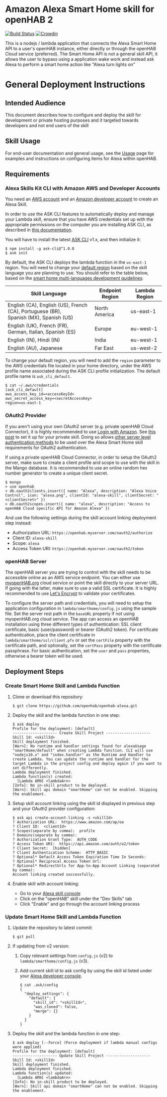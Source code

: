 # Amazon Alexa Smart Home skill for openHAB 2

[![Build Status](https://travis-ci.org/openhab/openhab-alexa.svg?branch=master)](https://travis-ci.org/openhab/openhab-alexa)
[![Crowdin](https://badges.crowdin.net/openhab-alexa/localized.svg)](https://crowdin.com/project/openhab-alexa)

This is a nodejs / lambda application that connects the Alexa Smart Home API to a user's openHAB instance, either directly or through the openHAB Cloud service (preferred).  The Smart Home API is not a general skill API, it allows the user to bypass using a application wake work and instead ask Alexa to perform a smart home action like "Alexa turn lights on"

# General Deployment Instructions

## Intended Audience

This document describes how to configure and deploy the skill for development or private hosting purposes and it targeted towards developers and not end users of the skill

## Skill Usage

For end-user documentation and general usage, see the [Usage](USAGE.md) page for examples and instructions on configuring items for Alexa within openHAB.

## Requirements

### Alexa Skills Kit CLI with Amazon AWS and Developer Accounts

You need an [AWS account](https://aws.amazon.com) and an [Amazon developer account](https://developer.amazon.com) to create an Alexa Skill.

In order to use the ASK CLI features to automatically deploy and manage your Lambda skill, ensure that you have AWS credentials set up with the appropriate permissions on the computer you are installing ASK CLI, as described in [this documentation](https://developer.amazon.com/docs/smapi/manage-credentials-with-ask-cli.html).

You will have to install the latest [ASK CLI](https://developer.amazon.com/docs/smapi/quick-start-alexa-skills-kit-command-line-interface.html) v1.x, and then initialize it:
```
$ npm install -g ask-cli@^1.0.0
$ ask init
```

By default, the ASK CLI deploys the lambda function in the `us-east-1` region. You will need to change your [default region](https://docs.aws.amazon.com/general/latest/gr/rande.html#lambda_region) based on the skill language you are planning to use. You should refer to the table below, based on the [smart home multi-languages development guidelines](https://developer.amazon.com/docs/smarthome/develop-smart-home-skills-in-multiple-languages.html#deploy):

| Skill Language | Endpoint Region | Lambda Region |
| -------------- | --------------- | ------------- |
| English (CA), English (US), French (CA), Portuguese (BR),<br>Spanish (MX), Spanish (US) | North America | us-east-1 |
| English (UK), French (FR), German, Italian, Spanish (ES) | Europe | eu-west-1 |
| English (IN), Hindi (IN) | India | eu-west-1 |
| English (AU), Japanese | Far East | us-west-2 |

To change your default region, you will need to add the `region` parameter to the AWS credentials file located in your home directory, under the AWS profile name associated during the ASK CLI profile initialization. The default profile name is `ask_cli_default`.

```
$ cat ~/.aws/credentials
[ask_cli_default]
aws_access_key_id=<accessKeyId>
aws_secret_access_key=<secretAccessKey>
region=us-east-1
```

### OAuth2 Provider

If you aren't using your own OAuth2 server (e.g. private openHAB Cloud Connector), it is highly recommended to use [Login with Amazon](https://developer.amazon.com/loginwithamazon/console/site/lwa/overview.html). See [this post](https://developer.amazon.com/public/community/post/Tx3CX1ETRZZ2NPC/Alexa-Account-Linking-5-Steps-to-Seamlessly-Link-Your-Alexa-Skill-with-Login-wit) to set it up for your private skill. Doing so allows [other server level authentication methods](#openhab-server) to be used over the Alexa Smart Home skill requirements for OAuth2 authentication.

If using a private openHAB Cloud Connector, in order to setup the OAuth2 server, make sure to create a client profile and scope to use with the skill in the Mango database. It is recommended to use an online random hex number generator to create a unique client secret.

```
$ mongo
> use openhab
> db.oauth2clients.insert({ name: "Alexa", description: "Alexa Voice Control", icon: "alexa.png", clientId: "alexa-skill", clientSecret: "<clientSecret>" })
> db.oauth2scopes.insert({ name: "alexa", description: "Access to openHAB Cloud specific API for Amazon Alexa" })
```

And use the following settings during the skill account linking deployment step instead:

* Authorization URL: `https://openhab.myserver.com/oauth2/authorize`
* Client ID: `alexa-skill`
* Scope: `alexa`
* Access Token URI: `https://openhab.myserver.com/oauth2/token`

### openHAB Server

The openHAB server you are trying to control with the skill needs to be accessible online as an AWS service endpoint. You can either use [myopenHAB.org](http://myopenHAB.org) cloud service or point the skill directly to your server URL. If going with the latter, make sure to use a valid SSL certificate. It is highly recommended to use [Let's Encrypt](https://letsencrypt.org) to validate your certificates.

To configure the server path and credentials, you will need to setup the application configuration in `lambda/smarthome/config.js` using the sample file. Set the server rest path in the `baseURL` property if not using myopenHAB.org cloud service. The app can access an openHAB installation using three different types of authentication: SSL client certificate, basic (user/password) or bearer (OAuth2 token). For certificate authentication, place the client certificate in `lambda/smarthome/ssl/client.pfx` or set the `certFile` property with the certificate path, and optionally, set the `certPass` property with the certificate passphrase. For basic authentication, set the `user` and `pass` properties, otherwise a bearer token will be used.

## Deployment Steps

### Create Smart Home Skill and Lambda Function

1. Clone or download this repository:
    ```
    $ git clone https://github.com/openhab/openhab-alexa.git
    ```

2. Deploy the skill and the lambda function in one step:
    ```
    $ ask deploy
    Profile for the deployment: [default]
    -------------------- Create Skill Project --------------------
    Skill Id: <skillId>
    Skill deployment finished.
    [Warn]: No runtime and handler settings found for alexaUsage "smartHome/default" when creating Lambda function. CLI will use "nodejs10.x" and "index.handler" as the Runtime and Handler to create Lambda. You can update the runtime and handler for the target Lambda in the project config and deploy again if you want to set differently.
    Lambda deployment finished.
    Lambda function(s) created:
      [Lambda ARN] <lambdaArn>
    [Info]: No in-skill product to be deployed.
    [Warn]: Skill api domain "smartHome" can not be enabled. Skipping the enablement.
    ```

3. Setup skill account linking using the skill id displayed in previous step and your OAuth2 provider configuration:
    ```
    $ ask api create-account-linking -s <skillId>
    ? Authorization URL:  https://www.amazon.com/ap/oa
    ? Client ID:  <clientId>
    ? Scopes(separate by comma):  profile
    ? Domains(separate by comma):
    ? Authorization Grant Type:  AUTH_CODE
    ? Access Token URI:  https://api.amazon.com/auth/o2/token
    ? Client Secret:  [hidden]
    ? Client Authentication Scheme:  HTTP_BASIC
    ? Optional* Default Access Token Expiration Time In Seconds:
    ? Optional* Reciprocal Access Token Url:
    ? Optional* RedirectUrls for App-to-App Account Linking (separated by comma):
    Account linking created successfully.
    ```

4. Enable skill with account linking:
    * Go to your [Alexa skill console](https://alexa.amazon.com/spa/index.html#skills/your-skills/?ref-suffix=ysa_gw)
    * Click on the "openHAB" skill under the "Dev Skills" tab
    * Click "Enable" and go through the account linking process

### Update Smart Home Skill and Lambda Function

1. Update the repository to latest commit:
    ```
    $ git pull
    ```

2. If updating from v2 version:
    1. Copy relevant settings from `config.js` (v2) to `lambda/smarthome/config.js` (v3).

    2. Add current skill id to ask config by using the skill id listed under your [Alexa developer console](https://developer.amazon.com/alexa/console/ask).
        ```
        $ cat .ask/config
        {
          "deploy_settings": {
            "default": {
              "skill_id": "<skillId>",
              "was_cloned": false,
              "merge": {}
            }
          }
        }
        ```

3. Deploy the skill and the lambda function in one step:
    ```
    $ ask deploy [--force] (Force deployment if lambda manual configs were applied)
    Profile for the deployment: [default]
    -------------------- Update Skill Project --------------------
    Skill Id: <skillId>
    Skill deployment finished.
    Lambda deployment finished.
    Lambda function(s) updated:
      [Lambda ARN] <lambdaArn>
    [Info]: No in-skill product to be deployed.
    [Warn]: Skill api domain "smartHome" can not be enabled. Skipping the enablement.
    ```
